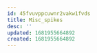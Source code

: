 ```yaml
---
id: 45fvuvppcuwnr2vakw1fvds
title: Misc_spikes
desc: ''
updated: 1681955664892
created: 1681955664892
---
```

